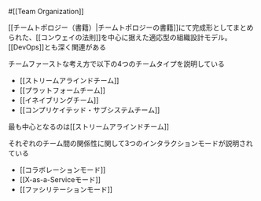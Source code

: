 #[[Team Organization]]

[[チームトポロジー（書籍）|チームトポロジーの書籍]]にて完成形としてまとめられた、[[コンウェイの法則]]を中心に据えた適応型の組織設計モデル。[[DevOps]]とも深く関連がある

チームファーストな考え方で以下の4つのチームタイプを説明している

- [[ストリームアラインドチーム]]
- [[プラットフォームチーム]]
- [[イネイブリングチーム]]
- [[コンプリケイテッド・サブシステムチーム]]

最も中心となるのは[[ストリームアラインドチーム]]

それぞれのチーム間の関係性に関して3つのインタラクションモードが説明されている

- [[コラボレーションモード]]
- [[X-as-a-Serviceモード]]
- [[ファシリテーションモード]]